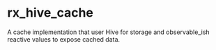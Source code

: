 # rx_hive_cache

A cache implementation that user Hive for storage and observable_ish reactive values to expose cached data.
